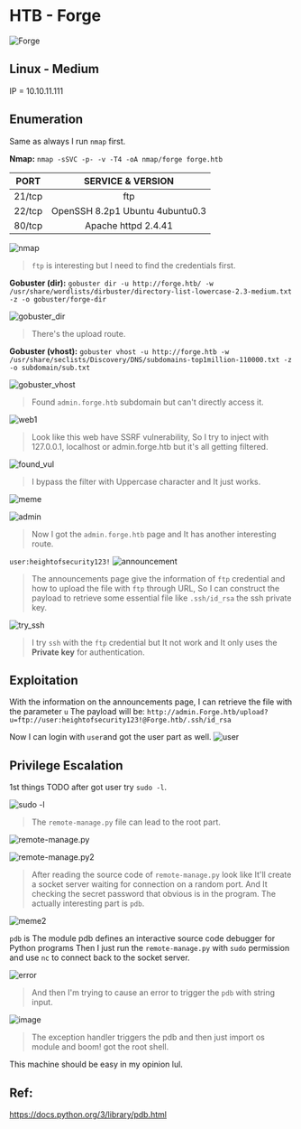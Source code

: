 # HTB - Forge

![Forge](https://user-images.githubusercontent.com/58801547/161932925-f1bd7074-7775-4b5e-892e-365160ba6886.png)

## Linux - Medium

IP = 10.10.11.111

## Enumeration
Same as always I run `nmap` first.

**Nmap:** `nmap -sSVC -p- -v -T4 -oA nmap/forge forge.htb`

| PORT         | SERVICE & VERSION |
| -------------|:-------------:|
| 21/tcp     | ftp |
| 22/tcp     | OpenSSH 8.2p1 Ubuntu 4ubuntu0.3 |
| 80/tcp     | Apache httpd 2.4.41 |

![nmap](https://user-images.githubusercontent.com/58801547/154244127-d7c029ff-86e2-41d3-9b27-da507c18ca0c.png)
> `ftp` is interesting but I need to find the credentials first.


**Gobuster (dir):** `gobuster dir -u http://forge.htb/ -w /usr/share/wordlists/dirbuster/directory-list-lowercase-2.3-medium.txt -z -o gobuster/forge-dir`

![gobuster_dir](https://user-images.githubusercontent.com/58801547/154246653-d17e6ca4-a2d1-4d87-b943-d2df42204163.png)
> There's the upload route.


**Gobuster (vhost):** `gobuster vhost -u http://forge.htb -w /usr/share/seclists/Discovery/DNS/subdomains-top1million-110000.txt -z -o subdomain/sub.txt`

![gobuster_vhost](https://user-images.githubusercontent.com/58801547/154246976-ea9e2c3a-3a58-4b6f-9dcd-386ac8208c03.png)
> Found `admin.forge.htb` subdomain but can't directly access it.

![web1](https://user-images.githubusercontent.com/58801547/154247049-9362cf47-1ad8-4a44-bdd7-5d6ec498b9ef.png)
> Look like this web have SSRF vulnerability, So I try to inject with 127.0.0.1, localhost or admin.forge.htb but it's all getting filtered.

![found_vul](https://user-images.githubusercontent.com/58801547/154247634-086c0d01-ae5c-464d-8f17-9e34f564caa9.png)
> I bypass the filter with Uppercase character and It just works.

![meme](https://c.tenor.com/rkI1a8s2Z6QAAAAC/todd-howard-it-just-works.gif)

![admin](https://user-images.githubusercontent.com/58801547/154248479-23093ee3-b85d-47c9-8826-101c4d37869a.png)
> Now I got the `admin.forge.htb` page and It has another interesting route.

`user:heightofsecurity123!`
![announcement](https://user-images.githubusercontent.com/58801547/154248708-a05f643b-b70f-4b04-917e-8cbe650dc9a1.png)
> The announcements page give the information of `ftp` credential and how to upload the file with `ftp` through URL, So I can construct the payload to retrieve some essential file like `.ssh/id_rsa` the ssh private key.

![try_ssh](https://user-images.githubusercontent.com/58801547/154250396-95085771-4594-45e2-b38d-114e0e28c8fa.png)
> I try `ssh` with the `ftp` credential but It not work and It only uses the **Private key** for authentication.

## Exploitation

With the information on the announcements page, I can retrieve the file with the parameter `u`
The payload will be:
`http://admin.Forge.htb/upload?u=ftp://user:heightofsecurity123!@Forge.htb/.ssh/id_rsa`


Now I can login with `user`and got the user part as well.
![user](https://user-images.githubusercontent.com/58801547/154251209-796b7d61-34e1-4ae6-955e-80f929bce2b4.png)


## Privilege Escalation

1st things TODO after got user try `sudo -l`.

![sudo -l](https://user-images.githubusercontent.com/58801547/154251225-1c16f6db-0a8e-478e-94a9-d4d6fab246ff.png)
> The `remote-manage.py` file can lead to the root part.

![remote-manage.py](https://user-images.githubusercontent.com/58801547/154254262-f7ba2e73-5ab8-43a9-998a-c8af6eaa9a46.png)

![remote-manage.py2](https://user-images.githubusercontent.com/58801547/154251961-91dce625-5240-405b-8e62-ceb526f832ed.png)
> After reading the source code of `remote-manage.py` look like It'll create a socket server waiting for connection on a random port.
> And It checking the secret password that obvious is in the program.
> The actually interesting part is `pdb`.

![meme2](https://c.tenor.com/zHOmFEhWax8AAAAC/sarcasm-obviously.gif)

`pdb` is The module pdb defines an interactive source code debugger for Python programs
Then I just run the `remote-manage.py` with `sudo` permission and use `nc` to connect back to the socket server.

![error](https://user-images.githubusercontent.com/58801547/154255310-08961d9e-6aae-49ea-8883-99d00875d08b.png)
> And then I'm trying to cause an error to trigger the `pdb` with string input.

![image](https://user-images.githubusercontent.com/58801547/154255456-0e23e183-e08a-44f8-a987-868b9575d203.png)
> The exception handler triggers the pdb and then just import os module and boom! got the root shell.

This machine should be easy in my opinion lul. 

## Ref:

https://docs.python.org/3/library/pdb.html


